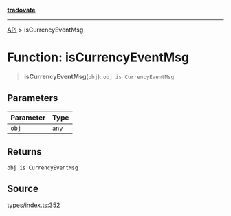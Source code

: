 [**tradovate**](../README.md)

***

[API](../API.md) > isCurrencyEventMsg

# Function: isCurrencyEventMsg

> **isCurrencyEventMsg**(`obj`): `obj is CurrencyEventMsg`

## Parameters

| Parameter | Type |
| :------ | :------ |
| `obj` | `any` |

## Returns

`obj is CurrencyEventMsg`

## Source

[types/index.ts:352](https://github.com/cgilly2fast/tradovate-typescript/blob/b1caea5/src/types/index.ts#L352)
